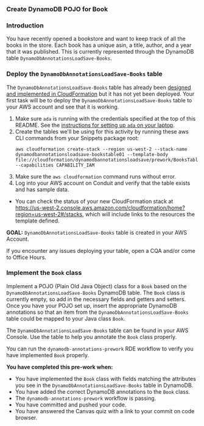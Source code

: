 ### Create DynamoDB POJO for Book

### Introduction

You have recently opened a bookstore and want to keep track of all the books in the store. Each book has a unique asin,
a title, author, and a year that it was published. This is currently represented through the DynamoDB table
`DynamoDbAnnotationsLoadSave-Books`.

### Deploy the `DynamoDbAnnotationsLoadSave-Books` table

The `DynamoDbAnnotationsLoadSave-Books` table has already been [designed and implemented 
in CloudFormation](../../../../../../../../../cloudformation/dynamodbannotationsloadsave/prework/BooksTable.yaml)
but it has not yet been deployed. Your first task will be to deploy the `DynamoDbAnnotationsLoadSave-Books` table to your 
AWS account and see that it is working.
 
1. Make sure `ada` is running with the credentials specified at the top of this README. See the [instructions for
   setting up `ada` on your laptop](https://w.amazon.com/bin/view/Amazon_Technical_Academy/Internal/HowTos/Get_AWS_Credentials_On_Laptop).
1. Create the tables we'll be using for this activity by running these aws CLI commands from your Snippets package root:
   ```none
   aws cloudformation create-stack --region us-west-2 --stack-name dynamodbannotationsloadsave-bookstable01 --template-body file://cloudformation/dynamodbannotationsloadsave/prework/BooksTable.yaml --capabilities CAPABILITY_IAM
   ```
1. Make sure the `aws cloudformation` command runs without error.
1. Log into your AWS account on Conduit and verify that the table exists and has
   sample data.
  * You can check the status of your new CloudFormation stack at 
    https://us-west-2.console.aws.amazon.com/cloudformation/home?region=us-west-2#/stacks, which will include
    links to the resources the template defined.
 
**GOAL:** `DynamoDbAnnotationsLoadSave-Books` table is created in your AWS Account.

If you encounter any issues deploying your table, open a CQA and/or come to Office Hours.

### Implement the `Book` class

Implement a POJO (Plain Old Java Object) class for a `Book` based on the `DynamoDbAnnotationsLoadSave-Books` DynamoDB
table. The `Book` class is currently empty, so add in the necessary fields and getters and setters. Once you have your
POJO set up, insert the appropriate DynamoDB annotations so that an item from the `DynamoDbAnnotationsLoadSave-Books`
table could be mapped to your Java class `Book`.

The `DynamoDbAnnotationsLoadSave-Books` table can be found in your AWS Console. Use the table to help you annotate
the `Book` class properly.

You can run the `dynamodb-annotations-prework` RDE workflow to verify you have implemented `Book` properly.

**You have completed this pre-work when:**
* You have implemented the `Book` class with fields matching the attributes you see in the
  `DynamoDbAnnotationsLoadSave-Books` table in DynamoDB.
* You have added the correct DynamoDB annotations to the `Book` class.
* The `dynamodb-annotations-prework` workflow is passing.
* You have committed and pushed your code.
* You have answered the Canvas quiz with a link to your commit on code browser.


